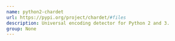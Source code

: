 ```yaml
---
name: python2-chardet
url: https://pypi.org/project/chardet/#files
description: Universal encoding detector for Python 2 and 3.
group: None
---
```

